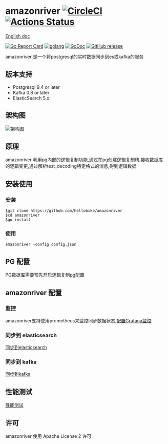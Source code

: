 # amazonriver [![CircleCI](https://circleci.com/gh/hellobike/amazonriver.svg?style=svg)](https://circleci.com/gh/hellobike/amazonriver) [![Actions Status](https://github.com/hellobike/amazonriver/workflows/Go/badge.svg)](https://github.com/hellobike/amazonriver/actions)

[English doc](./README_EN.md)

[![Go Report Card](https://goreportcard.com/badge/github.com/hellobike/amazonriver)](https://goreportcard.com/report/github.com/hellobike/amazonriver)
[![golang](https://img.shields.io/badge/Language-Go-green.svg?style=flat)](https://golang.org)
[![GoDoc](https://godoc.org/github.com/hellobike/amazonriver?status.svg)](https://godoc.org/github.com/hellobike/amazonriver)
[![GitHub release](https://img.shields.io/github/release/hellobike/amazonriver.svg)](https://github.com/hellobike/amazonriver/releases)

amazonriver 是一个将postgresql的实时数据同步到es或kafka的服务

## 版本支持

- Postgresql 9.4 or later
- Kafka 0.8 or later
- ElasticSearch 5.x

## 架构图

![架构图](./doc/arch.png)

## 原理

amazonriver 利用pg内部的逻辑复制功能,通过在pg创建逻辑复制槽,接收数据库的逻辑变更,通过解析test_decoding特定格式的消息,得到逻辑数据

## 安装使用

### 安装

```shell
$git clone https://github.com/hellobike/amazonriver
$cd amazonriver
$go install
```

### 使用

    amazonriver -config config.json

## PG 配置

PG数据库需要预先开启逻辑复制[pg配置](./doc/pg.md)

## amazonriver 配置

### 监控

amazonriver支持使用prometheus来监控同步数据状态,[配置Grafana监控](./doc/prometheus.md)

### 同步到 elasticsearch

[同步到elasticsearch](./doc/es.md)

### 同步到 kafka

[同步到kafka](./doc/kafka.md)

## 性能测试

[性能测试](./doc/test.md)

## 许可

amazonriver 使用 Apache License 2 许可
